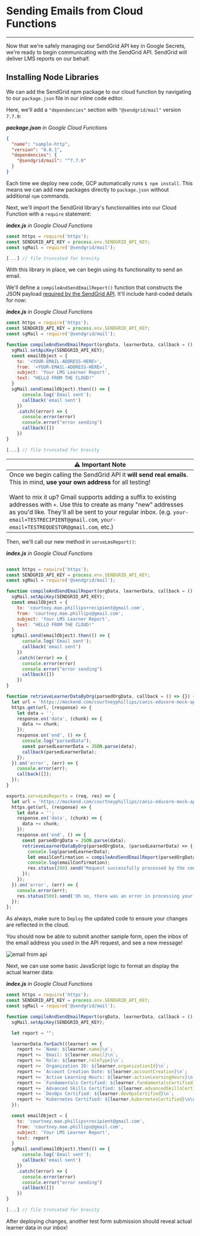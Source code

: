 # Sending Emails from Cloud Functions

---

Now that we're safely managing our SendGrid API key in Google Secrets, we're ready to begin communicating with the SendGrid API. SendGrid will deliver LMS reports on our behalf.

## Installing Node Libraries

We can add the SendGrid npm package to our cloud function by navigating to our `package.json` file in our inline code editor.

Here, we'll add a `"dependencies"` section with `"@sendgrid/mail"` version `7.7.0`:

_**package.json** in Google Cloud Functions_
```json
{
  "name": "sample-http",
  "version": "0.0.1",
  "dependencies": {
    "@sendgrid/mail": "^7.7.0"
  }
}
```

Each time we deploy new code, GCP automatically runs `$ npm install`. This means we can add new packages directly to `package.json` without additional `npm` commands.

Next, we'll import the SendGrid library's functionalities into our Cloud Function with a `require` statement:

_**index.js** in Google Cloud Functions_
```javascript
const https = require('https');
const SENDGRID_API_KEY = process.env.SENDGRID_API_KEY;
const sgMail = require('@sendgrid/mail');

[...] // file truncated for brevity

```

With this library in place, we can begin using its functionality to send an email.

We'll define a `compileAndSendEmailReport()` function that constructs the JSON payload [required by the SendGrid API](https://docs.sendgrid.com/for-developers/sending-email/api-getting-started). It'll include hard-coded details for now:

_**index.js** in Google Cloud Functions_
```javascript
const https = require('https');
const SENDGRID_API_KEY = process.env.SENDGRID_API_KEY;
const sgMail = require('@sendgrid/mail');

function compileAndSendEmailReport(orgData, learnerData, callback = () => {}){
  sgMail.setApiKey(SENDGRID_API_KEY);
  const emailObject = {
    to: '<YOUR-EMAIL-ADDRESS-HERE>',
    from: '<YOUR-EMAIL-ADDRESS-HERE>',
    subject: 'Your LMS Learner Report',
    text: "HELLO FROM THE CLOUD!"
  }
  sgMail.send(emailObject).then(() => {
      console.log('Email sent');
      callback('email sent')
    })
    .catch((error) => {
      console.error(error)
      console.error("error sending")
      callback([])
    })
}

[...] // file truncated for brevity
```

| ⚠️  Important Note |
|--------------------|
| Once we begin calling the SendGrid API it **will send real emails**. This in mind, **use your own address** for all testing! <br><br>Want to mix it up? Gmail supports adding a suffix to existing addresses with `+`. Use this to create as many "new" addresses as you'd like. They'll all be sent to your regular inbox. (e.g. `your-email+TESTRECIPIENT@gmail.com`, `your-email+TESTREQUESTOR@gmail.com`, etc.)  |


Then, we'll call our new method in `serveLmsReport()`:

_**index.js** in Google Cloud Functions_
```JavaScript

const https = require('https');
const SENDGRID_API_KEY = process.env.SENDGRID_API_KEY;
const sgMail = require('@sendgrid/mail');

function compileAndSendEmailReport(orgData, learnerData, callback = () => {}){
  sgMail.setApiKey(SENDGRID_API_KEY);
  const emailObject = {
    to: 'courtney.mae.phillips+recipient@gmail.com',
    from: 'courtney.mae.phillips@gmail.com',
    subject: 'Your LMS Learner Report',
    text: "HELLO FROM THE CLOUD!"
  }
  sgMail.send(emailObject).then(() => {
      console.log('Email sent');
      callback('email sent')
    })
    .catch((error) => {
      console.error(error)
      console.error("error sending")
      callback([])
    })
}

function retrieveLearnerDataByOrg(parsedOrgData, callback = () => {}) {
  let url = 'https://mockend.com/courtneyphillips/canis-educere-mock-api/learner?orgId_eq=' + encodeURIComponent(parsedOrgData[0].id);
  https.get(url, (response) => {
    let data = '';
    response.on('data', (chunk) => {
      data += chunk;
    });
    response.on('end', () => {
      console.log("parsedData");
      const parsedLearnerData = JSON.parse(data);
      callback(parsedLearnerData);
    });
  }).on('error', (err) => {
    console.error(err);
    callback([]);
  });
}

exports.serveLmsReports = (req, res) => {
  let url = 'https://mockend.com/courtneyphillips/canis-educere-mock-api/organization?companyName_eq=' + encodeURIComponent(req.body.orgName);
  https.get(url, (response) => {
    let data = '';
    response.on('data', (chunk) => {
      data += chunk;
    });
    response.on('end', () => {
      const parsedOrgData = JSON.parse(data);
      retrieveLearnerDataByOrg(parsedOrgData, (parsedLearnerData) => {
        console.log(parsedLearnerData);
        let emailConfirmation = compileAndSendEmailReport(parsedOrgData, parsedLearnerData);
        console.log(emailConfirmation);
        res.status(200).send("Request successfully processed by the contactLMS function in GCP!")
      });
    });
  }).on('error', (err) => {
    console.error(err);
    res.status(500).send('Oh no, there was an error in processing your request. Check Logs for GCP and Apps Scripts.');
  });
};
```

As always, make sure to `Deploy` the updated code to ensure your changes are reflected in the cloud.

You should now be able to submit another sample form, open the inbox of the email address you used in the API request, and see a new message!

![email from api](../assets/images/email_received_from_api.png)

Next, we can use some basic JavaScript logic to format an display the actual learner data:

_**index.js** in Google Cloud Functions_
```javascript
const https = require('https');
const SENDGRID_API_KEY = process.env.SENDGRID_API_KEY;
const sgMail = require('@sendgrid/mail');

function compileAndSendEmailReport(orgData, learnerData, callback = () => {}){
  sgMail.setApiKey(SENDGRID_API_KEY);

  let report = "";

  learnerData.forEach((learner) => {
    report += `Name: ${learner.name}\n`;
    report += `Email: ${learner.email}\n`;
    report += `Role: ${learner.roleType}\n`;
    report += `Organization ID: ${learner.organizationId}\n`;
    report += `Account Creation Date: ${learner.accountCreation}\n`;
    report += `Active Learning Hours: ${learner.activeLearningHours}\n`;
    report += `Fundamentals Certified: ${learner.fundamentalsCertified}\n`;
    report += `Advanced Skills Certified: ${learner.advancedSkillsCertified}\n`;
    report += `DevOps Certified: ${learner.devOpsCertified}\n`;
    report += `Kubernetes Certified: ${learner.kubernetesCertified}\n\n`;
  });

  const emailObject = {
    to: 'courtney.mae.phillips+recipient@gmail.com',
    from: 'courtney.mae.phillips@gmail.com',
    subject: 'Your LMS Learner Report',
    text: report
  }
  sgMail.send(emailObject).then(() => {
      console.log('Email sent');
      callback('email sent')
    })
    .catch((error) => {
      console.error(error)
      console.error("error sending")
      callback([])
    })
}

[...] // file truncated for brevity
```

After deploying changes, another test form submission should reveal actual learner data in our inbox!

<image>

